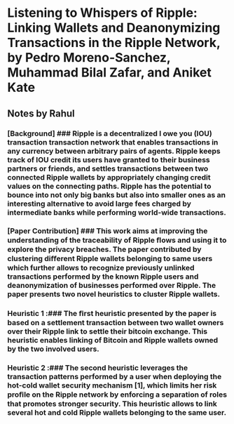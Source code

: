 # Listening to Whispers of Ripple: Linking Wallets and Deanonymizing Transactions in the Ripple Network, by Pedro Moreno-Sanchez, Muhammad Bilal Zafar, and Aniket Kate #
## Notes by Rahul ##

### [Background] ###  Ripple is a decentralized I owe you (IOU) transaction transaction network that enables transactions in any currency between arbitrary pairs of agents. Ripple keeps track of IOU credit its users have granted to their business partners or friends, and settles transactions between two connected Ripple wallets by appropriately changing credit values on the connecting paths. Ripple has the potential to bounce into not only big banks but also into smaller ones as an interesting alternative to avoid large fees charged by intermediate banks while performing world-wide transactions.


### [Paper Contribution] ### This work aims at improving the understanding of the traceability of Ripple ﬂows and using it to explore the privacy breaches. The paper contributed by clustering diﬀerent Ripple wallets belonging to same users which further allows to recognize previously unlinked transactions performed by the known Ripple users and deanonymization of businesses performed over Ripple. The paper presents two novel heuristics to cluster Ripple wallets. 

### Heuristic 1 :### The ﬁrst heuristic presented by the paper is based on a settlement transaction between two wallet owners over their Ripple link to settle their bitcoin exchange. This heuristic enables linking of Bitcoin and Ripple wallets owned by the two involved users.

### Heuristic 2 :### The second heuristic leverages the transaction patterns performed by a user when deploying the hot-cold wallet security mechanism [1], which limits her risk proﬁle on the Ripple network by enforcing a separation of roles that promotes stronger security. This heuristic allows to link several hot and cold Ripple wallets belonging to the same user.

